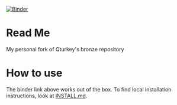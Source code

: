 [![Binder](https://mybinder.org/badge_logo.svg)](https://mybinder.org/v2/gl/ozlemsalehi%2Fbronze_istanbul/master?urlpath=lab/tree/index_bronze.ipynb)

# Read Me
My personal fork of Qturkey's bronze repository

# How to use

The binder link above works out of the box. To find local installation instructions, look at [INSTALL.md](https://gitlab.com/ozlemsalehi/bronze_istanbul/blob/master/INSTALL.md).
